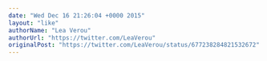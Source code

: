 ```yaml
---
date: "Wed Dec 16 21:26:04 +0000 2015"
layout: "like"
authorName: "Lea Verou"
authorUrl: "https://twitter.com/LeaVerou"
originalPost: "https://twitter.com/LeaVerou/status/677238284821532672"
---
```

